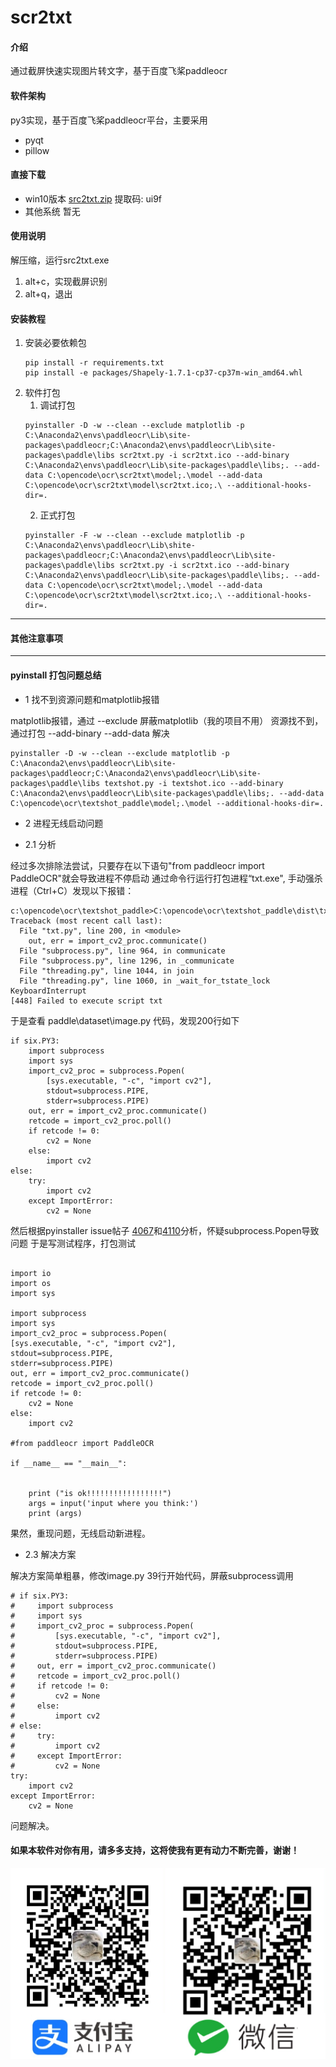 # scr2txt

#### 介绍
通过截屏快速实现图片转文字，基于百度飞桨paddleocr

#### 软件架构
py3实现，基于百度飞桨paddleocr平台，主要采用
* pyqt
* pillow

#### 直接下载
* win10版本  [src2txt.zip](https://pan.baidu.com/s/1lx9-1NIwRUZfAQKvHObasA)   提取码: ui9f
* 其他系统 暂无


#### 使用说明
解压缩，运行src2txt.exe
1.  alt+c，实现截屏识别
2.  alt+q，退出


#### 安装教程

1.  安装必要依赖包
    ```
    pip install -r requirements.txt
    pip install -e packages/Shapely-1.7.1-cp37-cp37m-win_amd64.whl
    ```
2.  软件打包
    1. 调试打包
    ```
    pyinstaller -D -w --clean --exclude matplotlib -p C:\Anaconda2\envs\paddleocr\Lib\site-packages\paddleocr;C:\Anaconda2\envs\paddleocr\Lib\site-packages\paddle\libs scr2txt.py -i scr2txt.ico --add-binary C:\Anaconda2\envs\paddleocr\Lib\site-packages\paddle\libs;. --add-data C:\opencode\ocr\scr2txt\model;.\model --add-data C:\opencode\ocr\scr2txt\model\scr2txt.ico;.\ --additional-hooks-dir=.
    ```
    2. 正式打包
    ```
    pyinstaller -F -w --clean --exclude matplotlib -p C:\Anaconda2\envs\paddleocr\Lib\shite-packages\paddleocr;C:\Anaconda2\envs\paddleocr\Lib\site-packages\paddle\libs scr2txt.py -i scr2txt.ico --add-binary C:\Anaconda2\envs\paddleocr\Lib\site-packages\paddle\libs;. --add-data C:\opencode\ocr\scr2txt\model;.\model --add-data C:\opencode\ocr\scr2txt\model\scr2txt.ico;.\ --additional-hooks-dir=.    
    ```

---------------------------------------
#### 其他注意事项
---------------------------------------

#### pyinstall 打包问题总结

* 1 找不到资源问题和matplotlib报错

matplotlib报错，通过 --exclude 屏蔽matplotlib（我的项目不用）
资源找不到，通过打包 --add-binary  --add-data 解决

```
pyinstaller -D -w --clean --exclude matplotlib -p C:\Anaconda2\envs\paddleocr\Lib\site-packages\paddleocr;C:\Anaconda2\envs\paddleocr\Lib\site-packages\paddle\libs textshot.py -i textshot.ico --add-binary C:\Anaconda2\envs\paddleocr\Lib\site-packages\paddle\libs;. --add-data C:\opencode\ocr\textshot_paddle\model;.\model --additional-hooks-dir=.
```

* 2 进程无线启动问题

* 2.1 分析

经过多次排除法尝试，只要存在以下语句"from paddleocr import PaddleOCR"就会导致进程不停启动
通过命令行运行打包进程“txt.exe", 手动强杀进程（Ctrl+C）发现以下报错：

```
c:\opencode\ocr\textshot_paddle>C:\opencode\ocr\textshot_paddle\dist\txt\txt.exe
Traceback (most recent call last):
  File "txt.py", line 200, in <module>
    out, err = import_cv2_proc.communicate()
  File "subprocess.py", line 964, in communicate
  File "subprocess.py", line 1296, in _communicate
  File "threading.py", line 1044, in join
  File "threading.py", line 1060, in _wait_for_tstate_lock
KeyboardInterrupt
[448] Failed to execute script txt
```
于是查看 paddle\dataset\image.py 代码，发现200行如下
```
if six.PY3:
    import subprocess
    import sys
    import_cv2_proc = subprocess.Popen(
        [sys.executable, "-c", "import cv2"],
        stdout=subprocess.PIPE,
        stderr=subprocess.PIPE)
    out, err = import_cv2_proc.communicate()
    retcode = import_cv2_proc.poll()
    if retcode != 0:
        cv2 = None
    else:
        import cv2
else:
    try:
        import cv2
    except ImportError:
        cv2 = None
```

然后根据pyinstaller issue帖子
<a href="https://github.com/pyinstaller/pyinstaller/issues/4067">4067</a>和<a href="https://github.com/pyinstaller/pyinstaller/issues/4110">4110</a>分析，怀疑subprocess.Popen导致问题
于是写测试程序，打包测试
```

import io
import os
import sys

import subprocess
import sys
import_cv2_proc = subprocess.Popen(
[sys.executable, "-c", "import cv2"],
stdout=subprocess.PIPE,
stderr=subprocess.PIPE)
out, err = import_cv2_proc.communicate()
retcode = import_cv2_proc.poll()
if retcode != 0:
    cv2 = None
else:
    import cv2
    
#from paddleocr import PaddleOCR

if __name__ == "__main__":


    print ("is ok!!!!!!!!!!!!!!!!!")
    args = input('input where you think:')
    print (args)
```
果然，重现问题，无线启动新进程。

* 2.3 解决方案
  
解决方案简单粗暴，修改image.py 39行开始代码，屏蔽subprocess调用
```
# if six.PY3:
#     import subprocess
#     import sys
#     import_cv2_proc = subprocess.Popen(
#         [sys.executable, "-c", "import cv2"],
#         stdout=subprocess.PIPE,
#         stderr=subprocess.PIPE)
#     out, err = import_cv2_proc.communicate()
#     retcode = import_cv2_proc.poll()
#     if retcode != 0:
#         cv2 = None
#     else:
#         import cv2
# else:
#     try:
#         import cv2
#     except ImportError:
#         cv2 = None
try:
    import cv2
except ImportError:
    cv2 = None
```

问题解决。

#### 如果本软件对你有用，请多多支持，这将使我有更有动力不断完善，谢谢！
<img src="imgs/donate.png" alt="alipay & wechat"/>

